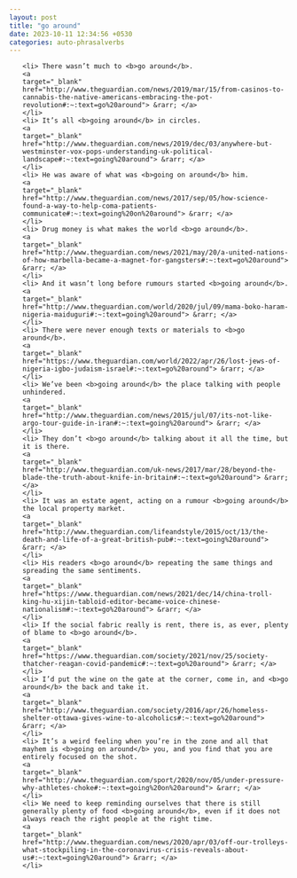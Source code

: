 ```yaml
---
layout: post
title: "go around"
date: 2023-10-11 12:34:56 +0530
categories: auto-phrasalverbs
---
```

<ol>

    <li> There wasn’t much to <b>go around</b>.
    <a 
    target="_blank" 
    href="http://www.theguardian.com/news/2019/mar/15/from-casinos-to-cannabis-the-native-americans-embracing-the-pot-revolution#:~:text=go%20around"> &rarr; </a>
    </li>
    <li> It’s all <b>going around</b> in circles.
    <a 
    target="_blank" 
    href="http://www.theguardian.com/news/2019/dec/03/anywhere-but-westminster-vox-pops-understanding-uk-political-landscape#:~:text=going%20around"> &rarr; </a>
    </li>
    <li> He was aware of what was <b>going on around</b> him.
    <a 
    target="_blank" 
    href="http://www.theguardian.com/news/2017/sep/05/how-science-found-a-way-to-help-coma-patients-communicate#:~:text=going%20on%20around"> &rarr; </a>
    </li>
    <li> Drug money is what makes the world <b>go around</b>.
    <a 
    target="_blank" 
    href="http://www.theguardian.com/news/2021/may/20/a-united-nations-of-how-marbella-became-a-magnet-for-gangsters#:~:text=go%20around"> &rarr; </a>
    </li>
    <li> And it wasn’t long before rumours started <b>going around</b>.
    <a 
    target="_blank" 
    href="http://www.theguardian.com/world/2020/jul/09/mama-boko-haram-nigeria-maiduguri#:~:text=going%20around"> &rarr; </a>
    </li>
    <li> There were never enough texts or materials to <b>go around</b>.
    <a 
    target="_blank" 
    href="https://www.theguardian.com/world/2022/apr/26/lost-jews-of-nigeria-igbo-judaism-israel#:~:text=go%20around"> &rarr; </a>
    </li>
    <li> We’ve been <b>going around</b> the place talking with people unhindered.
    <a 
    target="_blank" 
    href="http://www.theguardian.com/news/2015/jul/07/its-not-like-argo-tour-guide-in-iran#:~:text=going%20around"> &rarr; </a>
    </li>
    <li> They don’t <b>go around</b> talking about it all the time, but it is there.
    <a 
    target="_blank" 
    href="http://www.theguardian.com/uk-news/2017/mar/28/beyond-the-blade-the-truth-about-knife-in-britain#:~:text=go%20around"> &rarr; </a>
    </li>
    <li> It was an estate agent, acting on a rumour <b>going around</b> the local property market.
    <a 
    target="_blank" 
    href="http://www.theguardian.com/lifeandstyle/2015/oct/13/the-death-and-life-of-a-great-british-pub#:~:text=going%20around"> &rarr; </a>
    </li>
    <li> His readers <b>go around</b> repeating the same things and spreading the same sentiments.
    <a 
    target="_blank" 
    href="https://www.theguardian.com/news/2021/dec/14/china-troll-king-hu-xijin-tabloid-editor-became-voice-chinese-nationalism#:~:text=go%20around"> &rarr; </a>
    </li>
    <li> If the social fabric really is rent, there is, as ever, plenty of blame to <b>go around</b>.
    <a 
    target="_blank" 
    href="https://www.theguardian.com/society/2021/nov/25/society-thatcher-reagan-covid-pandemic#:~:text=go%20around"> &rarr; </a>
    </li>
    <li> I’d put the wine on the gate at the corner, come in, and <b>go around</b> the back and take it.
    <a 
    target="_blank" 
    href="http://www.theguardian.com/society/2016/apr/26/homeless-shelter-ottawa-gives-wine-to-alcoholics#:~:text=go%20around"> &rarr; </a>
    </li>
    <li> It’s a weird feeling when you’re in the zone and all that mayhem is <b>going on around</b> you, and you find that you are entirely focused on the shot.
    <a 
    target="_blank" 
    href="http://www.theguardian.com/sport/2020/nov/05/under-pressure-why-athletes-choke#:~:text=going%20on%20around"> &rarr; </a>
    </li>
    <li> We need to keep reminding ourselves that there is still generally plenty of food <b>going around</b>, even if it does not always reach the right people at the right time.
    <a 
    target="_blank" 
    href="http://www.theguardian.com/news/2020/apr/03/off-our-trolleys-what-stockpiling-in-the-coronavirus-crisis-reveals-about-us#:~:text=going%20around"> &rarr; </a>
    </li>